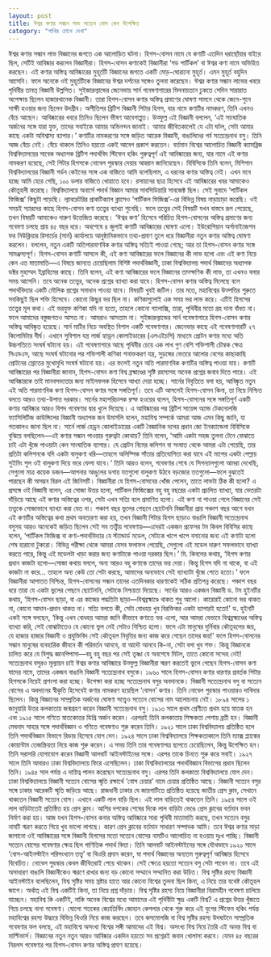 ```yaml
---
layout: post
title: ঈশ্বর কণার সন্ধান লাভ সত্যেন বোস কেন উপেক্ষিত
category: "পাখির চোখে দেখা"
---
```


ঈশ্বর কণার সন্ধান লাভ বিজ্ঞানের জগতে এক আলোড়িত ঘটনা। হিগস-বোসন নামে যে কণাটি এতদিন ধরাছোঁয়ার বাইরে ছিল, সেটিই আবিষ্কার করলেন বিজ্ঞানীরা। হিগস-বোসন কণাকেই বিজ্ঞানীরা ‘গড পার্টিকল’ বা ঈশ্বর কণা নামে অভিহিত করছেন। এই কণার অস্তিত্ব আবিষ্কারের মুহূর্তটি বিজ্ঞানের জগতে একটি মোড়-ঘোরানো মুহূর্ত। এমন মুহূর্ত বহুদিন আসেনি। ফলে অনেকে ওই মুহূর্তটিকে বিজ্ঞানের ঈশ্বর দর্শনের সঙ্গেও তুলনা করেছেন।
ঈশ্বর কণার সন্ধান লাভের খবরে পৃথিবীর তাবত্ বিজ্ঞানী উল্লসিত। সুইজারল্যান্ডের জেনেভায় সার্ন গবেষণাগারের মিলনায়তনে ঢুকতে সেদিন সারারাত অপেক্ষায় ছিলেন হাজারখানেক বিজ্ঞানী। তারা হিগস-বোসন কণার অস্তিত্ব প্রমাণের ঘোষণা সামনে থেকে জেনে-শুনে সাক্ষী হওয়ার জন্য ছিলেন উদগ্রীব। অশীতিপর ব্রিটিশ বিজ্ঞানী পিটার হিগস, যার নামে কণাটির নামকরণ, তিনি এখনও বেঁচে আছেন। আবিষ্কারের খবরে তিনিও ছিলেন ভীষণ আবেগাপ্লুত। উত্ফুল্ল এই বিজ্ঞানী বললেন, ‘এই সাংঘাতিক অর্জনের সঙ্গে যারা যুক্ত, তাদের সবাইকে আমার অভিনন্দন জানাই। আমার জীবিতকালেই যে এটা ঘটল, সেটা আমার কাছে একটা অবিশ্বাস্য ব্যাপার।’ কণাটির নামকরণের সঙ্গে জড়িত আরেক বিজ্ঞানী, বাঙালিদের গর্ব সত্যেন্দ্রনাথ বসু। তিনি আজ বেঁচে নেই। বেঁচে থাকলে তিনিও হয়তো একই আবেগ প্রকাশ করতেন।
বর্তমান বিশ্বের আলোচিত বিজ্ঞানী ক্যামব্রিজ বিশ্ববিদ্যালয়ের সাবেক অধ্যাপক ব্রিটিশ পদার্থবিদ স্টিফেন হকিং গুরুত্বপূর্ণ এই আবিষ্কারের জন্য, যার নামে এই কণার নামকরণ হয়েছে, সেই পিটার হিগসকে নোবেল পুরস্কার দেয়ার আহ্বান জানিয়েছেন। বিবিসিকে তিনি বলেন, মিশিগান বিশ্ববিদ্যালয়ের বিজ্ঞানী গর্ডন কেইনের সঙ্গে এক বাজিতে আমি বলেছিলাম, এ ধরনের কণার অস্তিত্ব নেই। এখন মনে হচ্ছে আমি হেরে গেছি, ১০০ ডলার বাজিতে খোয়াতে হবে।
রসায়নের ছাত্র হিসেবে এই আবিষ্কারের খবর আমাকেও কৌতূহলী করেছে। বিশ্ববিদ্যালয়ে অনার্সে পদার্থ বিজ্ঞান আমার সাবসিডিয়ারি সাবজেক্ট ছিল। সেই সুবাদে ‘পার্টিকল ফিজিক্স’ কিছুটা পড়েছি। ল্যাবরেটরির প্রাকটিক্যাল ক্লাসেও ‘পার্টিকল ফিজিক্স’-এর বিভিন্ন বিষয় নাড়াচাড়া করেছি। ওই সময়ই স্যারদের কাছে হিগস-বোসন কণা তত্ত্বের ব্যাখ্যা শুনেছি। ফলে তত্ত্বের সেই বিষয়টি যখন বাস্তবে রূপ পেয়েছে, তখন বিষয়টি আমাকেও দারুণ উত্তেজিত করেছে।
‘ঈশ্বর কণা’ হিসেবে পরিচিত হিগস-বোসনের অস্তিত্ব প্রমাণের জন্য গবেষণা চলছে প্রায় ৪৫ বছর ধরে। অবশেষে ৪ জুলাই কণাটি আবিষ্কারের ঘোষণা এলো। ইউরোপিয়ান অর্গানাইজেশন ফর নিউক্লিয়ার রিসার্চের (সার্ন) কার্যালয়ে আনুষ্ঠানিকভাবে তথ্য-প্রমাণ তুলে ধরে বিজ্ঞানীরা নতুন কণার অস্তিত্ব ঘোষণা করলেন। বললেন, নতুন একটি অতিপারমাণবিক কণার অস্তিত্ব সত্যিই পাওয়া গেছে; আর তা হিগস-বোসন কণার সঙ্গে সামঞ্জস্যপূর্ণ।
হিগস-বোসন কণাটি আসলে কী, এই কণা আবিষ্কারের ফলে বিজ্ঞানের কী লাভ হলো এবং এই কণা নিয়ে কেন এত মাতামাতি—এ বিষয়ে জানতে চেয়েছিলাম বিশিষ্ট পদার্থবিজ্ঞানী, ঢাকা বিশ্ববিদ্যালয় পদার্থ বিজ্ঞানের অধ্যাপক ডক্টর মুহাম্মদ ইব্রাহিমের কাছে। তিনি বলেন, এই কণা আবিষ্কারের ফলে বিজ্ঞানের তাত্ক্ষণিক কী লাভ, তা এখনও বলার সময় আসেনি। তবে অনেক তত্ত্বের, অনেক প্রশ্নের ব্যাখ্যা করা যাবে। হিগস-বোসন কণার অস্তিত্ব মিলেছে বলে পদার্থবিদ্যার একটি মৌলিক প্রশ্নের সমাধান পাওয়া যাবে। বিষয়টি খুবই জটিল। তার মতে, মহাবিশ্বের উত্পত্তির শুরুতে সবকিছুই ছিল শক্তি হিসেবে। কোনো কিছুর ভর ছিল না। কণিকাগুলোই এক সময় ভর লাভ করে। এটিই হিগসের তত্ত্বের মূল কথা। এই ভরযুক্ত কণিকা যদি না হতো, তাহলে কোনো গ্যালাক্সি, তারা, পৃথিবীর মতো গ্রহ দানা বাঁধত না। ফলে আমাদের বস্তুজগতও আসত না। আমরাও আসতাম না।
সুইজারল্যান্ডের সার্ন গবেষণাগারে হিগস-বোসন কণার অস্তিত্ব আবিষ্কৃত হয়েছে। সার্ন মাটির নিচে অবস্থিত বিশাল একটি গবেষণাগার। জেনেভার কাছে এই গবেষণাগারটি ২৭ কিলোমিটার দীর্ঘ। এখানে সুবিশাল যন্ত্র লার্জ হ্যাড্রন কোলাইডারের (এলএইচসি) মাধ্যমে প্রোটন কণার মধ্যে অতি উচ্চগতিতে সংঘর্ষ ঘটানো হয়। এই গবেষণাগারে আছে পৃথিবীর চেয়ে এক লাখ গুণ বেশি শক্তিশালী চৌম্বক ক্ষেত্র সিএমএস, আছে সংঘর্ষ ঘটানোর পর শক্তিশালী কণিকা শনাক্তকরণ যন্ত্র, সুড়ঙ্গের ভেতরে আলোর বেগের কাছাকাছি প্রোটনের স্রোতের মুখোমুখি সংঘর্ষ ঘটানো হয়। এর ফলেই নতুন অতি পারমাণবিক কণাটির অস্তিত্ব পাওয়া যায়।
কণাটি আবিষ্কারের পর বিজ্ঞানীরা জানান, হিগস-বোসন কণা বিশ্ব ব্রহ্মাণ্ডের সৃষ্টি রহস্যসহ অনেক প্রশ্নের জবাব দিতে পারে। এই আবিষ্কারকে তাই মানবসভ্যতার জন্য মাইলফলক হিসেবে আখ্যা দেয়া হচ্ছে। সার্নের বিবৃতিতে বলা হয়, আবিষ্কৃত নতুন এই অতি পারমাণবিক কণা হিগস-বোসন কণার সঙ্গে সঙ্গতিপূর্ণ। তবে এটি আসলেই হিগস-বোসন কিনা, তা নিয়ে নিশ্চিত বলতে আরও তথ্য-উপাত্ত দরকার। সার্নের মহাপরিচালক রল্ফ হওয়ের বলেন, হিগস-বোসনের সঙ্গে সঙ্গতিপূর্ণ একটি কণার আবিষ্কার আরও বিশদ গবেষণার দ্বার খুলে দিয়েছে। এ আবিষ্কারের পর ব্রিটিশ সায়েন্স অ্যান্ড টেকনোলজি ফ্যাসিলিটিজ কাউন্সিলের বিজ্ঞানী অধ্যাপক জন উমার্সলি বলেন, মহাবিশ্ব সম্পর্কে আমরা আজ এমন কিছু জানি, যা গতকালও জানা ছিল না।
সার্নে লার্জ হেড্রন কোলাইডারের একটি বৈজ্ঞানিক দলের প্রধান জো ইনক্যান্ডেলা বিবিসিকে বুঝিয়ে বলছিলেন—এই কণার সন্ধান পাওয়ার গুরুত্বটা কোথায়? তিনি বলেন, ‘আমি একটা সহজ তুলনা টেনে বোঝাতে চাই এটা খুঁজে পাওয়াটা কেন সাংঘাতিক ব্যাপার। যে প্রোটন বিমের কলিশন বা সংঘাত থেকে আমরা এটা পেয়েছি, তার প্রতিটা কলিশনকে যদি একটা বালুকণা ধরি—তাহলে অলিম্পিক সাঁতার প্রতিযোগিতা করা যাবে এই মাপের একটা পেল্লায় সুইমিং পুল ওই বালুকণা দিয়ে ভরে ফেলা যাবে।’ তিনি আরও বলেন, গবেষণার শেষে যে সিগন্যালগুলো আমরা দেখেছি, সেগুলো মাত্র কয়েক ডজন—আপনার আঙুলের ডগায় যতগুলো বালুকণা উঠবে বড়জোর ততগুলো—ফলে বুঝতেই পারছেন কী অসম্ভব বিরল এই জিনিসটি। বিজ্ঞানীরা যে হিগস-বোসনের খোঁজ পেলেন, তাতে লাভটা ঠিক কী হলো? এ প্রসঙ্গে ওই বিজ্ঞানী বলেন, এর সোজা উত্তর হলো, পার্টিকল ফিজিক্সের বহু বহু বছরের একটা প্রচলিত ব্যাখ্যা, যার ভেতরটা দাঁড়িয়ে আছে এই কণার অস্তিত্বের ওপর, সেটা এখন সত্যি বলে প্রমাণিত হলো। এই কণা না পাওয়া গেলে বিজ্ঞানের সেই তত্ত্বকে সোজাভাবে ব্যাখ্যা করা যেত না।
পঞ্চাশ বছর ভুলের পেছনে ছোটেননি বিজ্ঞানীরা
প্রায় পঞ্চাশ বছর আগে যখন এই কণাটির অস্তিত্বের কথা প্রথম অবতারণা করা হয়, তখন বিজ্ঞানী পিটার হিগস ছাড়াও বাঙালি বিজ্ঞানী সত্যেন্দ্রনাথ বসুসহ আরও অনেকেই জড়িত ছিলেন সেই সব তত্ত্বীয় গবেষণায়—এদেরই একজন প্রফেসর টম কিবল বিবিসির কাছে বলেন, ‘পার্টিকল ফিজিক্স বা কণা-পদার্থবিদ্যার যে স্ট্যান্ডার্ড মডেল, সেটাকে খাপে খাপে বসানোর জন্য এই কণাটা হলো শেষ হারানো টুকরো। বিভিন্ন পরীক্ষা থেকে আমরা যেসব ফলাফল পেয়েছি, সেগুলো এই মডেল দারুণ সফলভাবে ব্যাখ্যা করতে পারে, কিন্তু এই মডেলটা খাড়া করার জন্য কণাটাকে পাওয়া দরকার ছিল।’
মি. কিবলের কথায়, ‘হিগস কণার প্রধান কাজটা হলো—সোজা কথায় বললে, অন্য আরও বহু কণাকে তাদের ভর দেয়া। কিন্তু হিগস যদি না থাকে, বা এই কাজটা না করে... তাহলে অন্য কেউ তো সেটা করছে, আমাদের অন্যভাবে সেই ব্যাখ্যাটা খুঁজে পেতে হতো।’
ফলে বিজ্ঞানীরা আপাতত নিশ্চিন্ত, হিগস-বোসনের সন্ধান তাদের এতদিনকার ধারণাকেই সঠিক প্রতিপন্ন করেছে। পঞ্চাশ বছর ধরে তারা যে একটা ভুলের পেছনে ছোটেননি, সেটাকে নিশ্চয়তা দিয়েছে।
সার্নের আরও একজন বিজ্ঞানী ড. টম হুইনটির কথায়, ‘হিগস-বোসন ছাড়া, বা এর কাজের পদ্ধতিটা ছাড়া—বিশ্বব্রহ্মাণ্ডে থাকত শুধু আলো। কারোরই কোনো ভর থাকত না, কোনো আদান-প্রদান থাকত না। সত্যি বলতে কী, সেটা বোধহয় খুব বিরক্তিকর একটা ব্যাপারই হতো!’
ড. হুইনটি একই সঙ্গে বলছেন, ‘কিন্তু এখন বোধহয় আমরা জানি কীভাবে কণাতে ভর এলো, আর আমরা যেভাবে বিশ্বব্রহ্মাণ্ডের অস্তিত্ব ব্যাখ্যা করি, সেই বোঝাটাতেও যে কোনো ভুল নেই সেটাও নিশ্চিত হলো। ফলে এটা মানুষের দুর্নিবার কৌতূহলের জয়, যে হাজার হাজার বিজ্ঞানী ও প্রযুক্তিবিদ সেই কৌতূহল নিবৃত্তির জন্য কাজ করে গেছেন তাদের জয়!’
ফলে হিগস-বোসনের সন্ধান মানুষের ব্যবহারিক জীবনে কী পরিবর্তন আনবে, বা আদৌ আনবে কি-না, সেটা বলা খুব শক্ত। কিন্তু বিজ্ঞানকে চালিত করে যে বিশুদ্ধ জ্ঞানপিপাসা—বহু বহু বছর পর সেই তৃষ্ণা যে অবশেষে মিটল, তাতে কোনো সন্দেহ নেই!
সত্যেন্দ্রনাথ বসুরও মূল্যায়ন চাই
ঈশ্বর কণার আবিষ্কারে উত্ফুল্ল বিজ্ঞানীরা স্মরণ করতেই ভুলে গেছেন হিগস-বোসন কণা যাদের নামে, তাদের একজন বাঙালি বিজ্ঞানী সত্যেন্দ্রনাথ বসুকে। ১৯৬০ সালে হিগস-বোসন কণার ধারণার প্রবর্তক পিটার হিগসকে নিয়েই প্রশংসা করা হচ্ছে। উপেক্ষা করা হচ্ছে সত্যেন্দ্রনাথ বসুর অবদানকে।
বিজ্ঞানী সত্যেন্দ্রনাথ বসু বা সত্যেন বোসের এ অবদানের স্বীকৃতি হিসেবেই কণার নামকরণ হয়েছিল ‘বোসন’ কণার। তিনি নোবেল পুরস্কার পাওয়ারও দাবিদার ছিলেন। কিন্তু বিজ্ঞানের সাম্প্রতিক অর্জনের ঘোষণা সত্ত্বেও সত্যেন বোসের নাম আলোচনায় নেই।
১৮৯৪ সালের ১ জানুয়ারি উত্তর কলকাতায় জন্মগ্রহণ করেন বিজ্ঞানী সত্যেন্দ্রনাথ বসু। ১৯১৩ সালে প্রথম শ্রেণীতে প্রথম হয়ে স্নাতক হন এবং ১৯১৫ সালে গণিতে স্নাতকোত্তর ডিগ্রি অর্জন করেন। এরপরই তিনি কলকাতায় শিক্ষকতা পেশায় ব্রতী হন। বিজ্ঞানী মেঘনাদ সাহার সঙ্গে পদার্থবিজ্ঞান ও গণিতে গবেষণাও শুরু করেন তিনি। ১৯২১ সালে ঢাকা বিশ্ববিদ্যালয় প্রতিষ্ঠিত হলে তিনি পদার্থবিজ্ঞান বিভাগে রিডার হিসেবে যোগ দেন। ১৯২৪ সালে ঢাকা বিশ্ববিদ্যালয়ে শিক্ষকতাকালে তিনি ম্যাক্স প্ল্যাঙ্কের কোয়ান্টাম তেজস্ক্রিয়তা নিয়ে কাজ শুরু করেন। এ সময় তিনি তার গবেষণাপত্র ছাপতে চেয়েছিলেন, কিন্তু উপেক্ষিত হন। তিনি সরাসরি যোগাযোগ করেন বিজ্ঞানী আলবার্ট আইনস্টাইনের সঙ্গে। এরপর তাকে চিনতে শুরু করে সবাই। ১৯২৭ সালে তিনি আবারও ঢাকা বিশ্ববিদ্যালয়ে ফিরে এসেছিলেন। ঢাকা বিশ্ববিদ্যালয়ের পদার্থবিজ্ঞান বিভাগের প্রধান ছিলেন তিনি। ১৯৪৫ সাল পর্যন্ত এ দায়িত্ব পালন করেছেন সত্যেন্দ্রনাথ বসু। এরপর তিনি কলকাতা বিশ্ববিদ্যালয়ে যোগ দেন। ঢাকা বিশ্ববিদ্যালয়ে বিজ্ঞানী সত্যেন বোসের স্মৃতি রক্ষার্থে ‘বোস চেয়ার’ নামে চেয়ার প্রতিষ্ঠিত আছে।
বিজ্ঞানী সত্যেন বসুর সঙ্গে ঢাকার আরেকটি স্মৃতি জড়িয়ে আছে। রাজধানী ঢাকার যে জায়গাটিতে প্রতিষ্ঠিত হয়েছে জাতীয় প্রেস ক্লাব, সেখানে থাকতেন বিজ্ঞানী সত্যেন বোস। এখানে একটি লাল বাড়ি ছিল। এই লাল বাড়িতেই থাকতেন তিনি। ১৯৫৪ সালে ওই লাল বাড়িটাতেই প্রতিষ্ঠিত হয় প্রেস ক্লাব। আশির দশকের শেষের দিকে লাল বাড়িটা ভেঙে প্রেস ক্লাবের বর্তমান ভবন নির্মাণ করা হয়। আজ যখন হিগস-বোসন কনার অস্তিত্ব আবিষ্কারে সারা পৃথিবী মাতামাতি করছে, তখন সত্যেন বসুর নামটি স্মরণ করতে গিয়ে খুব ভালো লাগছে। কারণ প্রেস ক্লাবের বর্তমান সাধারণ সম্পাদক আমি। তবে ঈশ্বর কণার সাড়া জাগানো ওই আবিষ্কারের সঙ্গে বিজ্ঞানী হিগসের মতো সত্যেন বোসের নামটিও আলোচিত না হওয়ায় দুঃখ পাচ্ছি। বিজ্ঞানী সত্যেন বোসের গবেষণার ক্ষেত্র ছিল গাণিতিক পদার্থ বিদ্যা। তিনি আলবার্ট আইনস্টাইনের সঙ্গে যৌথভাবে ১৯২০ সালে ‘বোস-আইনস্টাইন পরিসংখ্যান তত্ত্ব’ বা থিওরি প্রদান করেন, যা পদার্থ বিজ্ঞানের অন্যতম গুরুত্বপূর্ণ আবিষ্কার হিসেবে বিবেচিত। নোবেল পুরস্কার কেবল জীবিতরাই পেয়ে থাকেন। সেই ক্ষেত্রে হয়তো সত্যেন বসু সেটা পাবেন না। তবে এই অসাধারণ বাঙালি বিজ্ঞানীকেও স্মরণে রাখার জন্য বড় কোনো সম্মানে সম্মানিত করা উচিত।
বিশ্ব সৃষ্টির রহস্য
বিজ্ঞানী আইনস্টাইন বলেছিলেন, বিশ্ব সৃষ্টির সময় স্রষ্টার হাতে আর কোনো বিশ্বের তুলনা ছিল কিনা, এ নিয়ে তার যথেষ্ট কৌতূহল জাগে। অর্থাত্ এই বিশ্ব একটিই কিনা, তা নিয়ে প্রশ্ন দাঁড়ায়। বিশ্ব সৃষ্টির রহস্য নিয়ে বিজ্ঞানীরা বিরামহীন গবেষণা চালিয়ে যাচ্ছেন। মহাবিশ্ব কি একটিই, নাকি অনেক বিশ্বের মধ্যে আমাদের এই পৃথিবীটা ক্ষুদ্র একটি বিশ্ব? এ প্রশ্নের উত্তর খুঁজতে গিয়ে চলছে নানা গবেষণা। ষোলো শতকের জ্যোতির্বিদ জোহান কেপলার থেকে শুরু করে এই যুগের স্টিফেন হকিং পর্যন্ত মহাবিশ্বের রহস্য উদ্ধারে বিভিন্ন থিওরি নিয়ে কাজ করছেন। তবে কসমোলজি বা বিশ্ব সৃষ্টির রহস্য উদঘাটনে সাম্প্রতিক গবেষণার ফল বলছে, এই মহাবিশ্বে অসংখ্য বিশ্বের সঙ্গী আমাদের এই বিশ্ব। অসংখ্য বিশ্ব নিয়ে তৈরি এই অনন্ত বিশ্ব বা মাল্টিভার্স। বিজ্ঞানের নতুন নতুন আরও আবিষ্কার একদিন হয়তো সব প্রশ্নেরই জবাব খোলাসা করবে। যেমন ৪৫ বছরের নিরলস গবেষণার পর হিগস-বোসন কণার অস্তিত্ব প্রমাণ হয়েছে।
